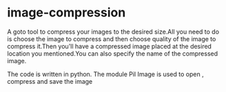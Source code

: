 # image-compression

A goto tool to compress your images to the desired size.All you need to do is choose the image to compress and then choose quality of the 
image to compress it.Then you'll have a compressed image placed at the desired location you mentioned.You can also specify the name of the compressed
image.

The code is written in python. The module Pil Image is used to open , compress and save the image

